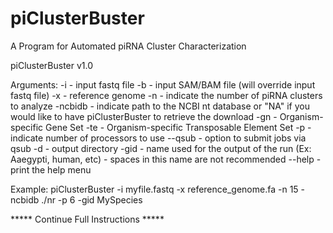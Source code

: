 # piClusterBuster
A Program for Automated piRNA Cluster Characterization

piClusterBuster v1.0

Arguments:
  -i              - input fastq file
  -b              - input SAM/BAM file (will override input fastq file)
  -x              - reference genome
  -n              - indicate the number of piRNA clusters to analyze
  -ncbidb         - indicate path to the NCBI nt database or "NA" if you would like to have piClusterBuster to retrieve the download
  -gn             - Organism-specific Gene Set
  -te             - Organism-specific Transposable Element Set
  -p              - indicate number of processors to use
  --qsub          - option to submit jobs via qsub
  -d              - output directory
  -gid            - name used for the output of the run (Ex: Aaegypti, human, etc) - spaces in this name are not recommended
  --help          - print the help menu
  
Example:
  piClusterBuster -i myfile.fastq -x reference_genome.fa -n 15 -ncbidb ./nr -p 6 -gid MySpecies



***** Continue Full Instructions *****
